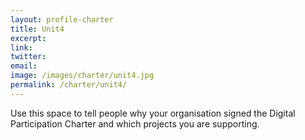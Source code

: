 ```yaml
---
layout: profile-charter
title: Unit4
excerpt: 
link: 
twitter: 
email: 
image: /images/charter/unit4.jpg
permalink: /charter/unit4/
---
```


Use this space to tell people why your organisation signed the Digital Participation Charter and which projects you are supporting.